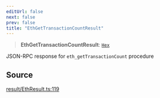 ```yaml
---
editUrl: false
next: false
prev: false
title: "EthGetTransactionCountResult"
---
```


> **EthGetTransactionCountResult**: [`Hex`](/reference/tevm/actions-types/type-aliases/hex/)

JSON-RPC response for `eth_getTransactionCount` procedure

## Source

[result/EthResult.ts:119](https://github.com/evmts/tevm-monorepo/blob/main/packages/actions-types/src/result/EthResult.ts#L119)
